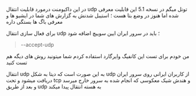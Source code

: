 در این داکیومنت درمورد قابلیت انتقال udp تونل میگم
در نسخه 5.1 این قابلیت معرفی شده اما هنوز در وضع بتا هست ؛ استیبل شدنش به گزارش های شما در ایشیو ها و معرفی باگ ها بستگی داره

برای فعال سازی انتقال udp ؛ باید در سرور ایران ایین سوییچ اضافه شود

> --accept-udp


من خودم برای تست این کانفیگ وایرگارد استفاده کردم شما میتونید روش های دیگه هم تست کنید

انتقال udp به این صورت است که دیتا به شکل udp از کاربران ایرانی روی سرور ایران دریافت میشود و تحت tcp و هندش شیک معکوسی که انجام شده به سرور خارج میرسد و بعد از طریق udp به هسته انتقال پیدا میکند
